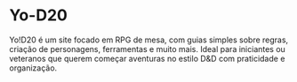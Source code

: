 # Yo-D20
Yo!D20 é um site focado em RPG de mesa, com guias simples sobre regras, criação de personagens, ferramentas e muito mais. Ideal para iniciantes ou veteranos que querem começar aventuras no estilo D&amp;D com praticidade e organização.
